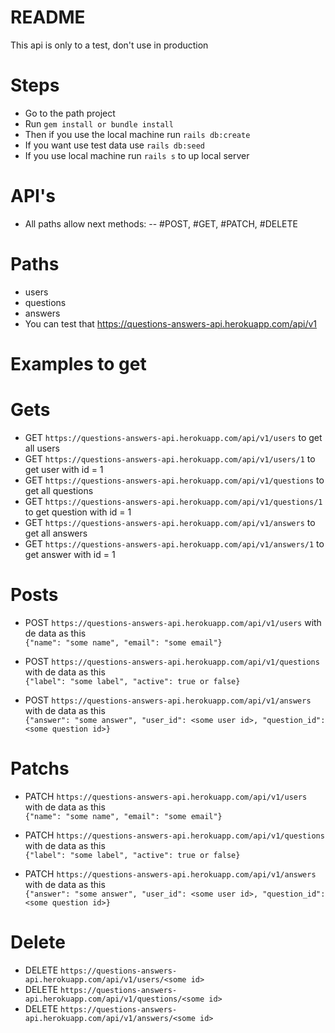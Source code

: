 # README

This api is only to a test, don't use in production

# Steps
- Go to the path project
- Run ```gem install or bundle install```
- Then if you use the local machine run ```rails db:create```
- If you want use test data use ```rails db:seed```
- If you use local machine run ```rails s``` to up local server

# API's
- All paths allow next methods:
-- #POST, #GET, #PATCH, #DELETE

# Paths
- users
- questions
- answers
- You can test that https://questions-answers-api.herokuapp.com/api/v1

# Examples to get

# Gets
- GET ```https://questions-answers-api.herokuapp.com/api/v1/users``` to get all users
- GET ```https://questions-answers-api.herokuapp.com/api/v1/users/1``` to get user with id = 1
- GET ```https://questions-answers-api.herokuapp.com/api/v1/questions``` to get all questions
- GET ```https://questions-answers-api.herokuapp.com/api/v1/questions/1``` to get question with id = 1
- GET ```https://questions-answers-api.herokuapp.com/api/v1/answers``` to get all answers
- GET ```https://questions-answers-api.herokuapp.com/api/v1/answers/1``` to get answer with id = 1

# Posts
- POST ```https://questions-answers-api.herokuapp.com/api/v1/users``` with de data as this  
```{"name": "some name", "email": "some email"}```

- POST ```https://questions-answers-api.herokuapp.com/api/v1/questions``` with de data as this  
```{"label": "some label", "active": true or false}```

- POST ```https://questions-answers-api.herokuapp.com/api/v1/answers``` with de data as this  
```{"answer": "some answer", "user_id": <some user id>, "question_id": <some question id>}```

# Patchs
- PATCH ```https://questions-answers-api.herokuapp.com/api/v1/users``` with de data as this  
```{"name": "some name", "email": "some email"}```

- PATCH ```https://questions-answers-api.herokuapp.com/api/v1/questions``` with de data as this  
```{"label": "some label", "active": true or false}```

- PATCH ```https://questions-answers-api.herokuapp.com/api/v1/answers``` with de data as this  
```{"answer": "some answer", "user_id": <some user id>, "question_id": <some question id>}```


# Delete
- DELETE ```https://questions-answers-api.herokuapp.com/api/v1/users/<some id>```
- DELETE ```https://questions-answers-api.herokuapp.com/api/v1/questions/<some id>```
- DELETE ```https://questions-answers-api.herokuapp.com/api/v1/answers/<some id>```
